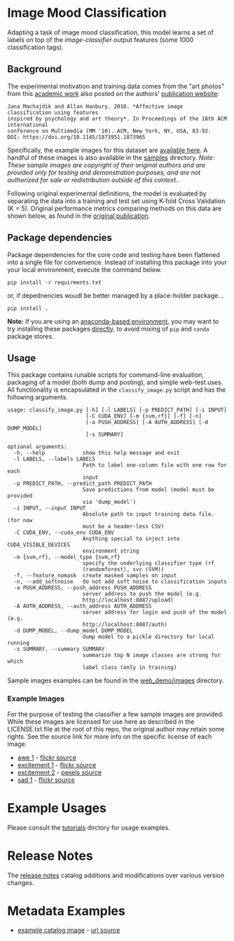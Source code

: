 <!---
.. ===============LICENSE_START=======================================================
.. Acumos CC-BY-4.0
.. ===================================================================================
.. Copyright (C) 2017-2018 AT&T Intellectual Property & Tech Mahindra. All rights reserved.
.. ===================================================================================
.. This Acumos documentation file is distributed by AT&T and Tech Mahindra
.. under the Creative Commons Attribution 4.0 International License (the "License");
.. you may not use this file except in compliance with the License.
.. You may obtain a copy of the License at
..
.. http://creativecommons.org/licenses/by/4.0
..
.. This file is distributed on an "AS IS" BASIS,
.. WITHOUT WARRANTIES OR CONDITIONS OF ANY KIND, either express or implied.
.. See the License for the specific language governing permissions and
.. limitations under the License.
.. ===============LICENSE_END=========================================================
-->

# Image Mood Classification
Adapting a task of image mood classification, this model learns a set of
labels on top of the *image-classifier* output features (some 1000 classification tags).


## Background
The experimental motivation and training data comes from
the "art photos" from this [academic work](https://dl.acm.org/citation.cfm?id=1873965)
also posted on the authors' [publication website](http://www.imageemotion.org/):

    Jana Machajdik and Allan Hanbury. 2010. *Affective image classification using features
    inspired by psychology and art theory*. In Proceedings of the 18th ACM international
    conference on Multimedia (MM '10). ACM, New York, NY, USA, 83-92.
    DOI: https://doi.org/10.1145/1873951.1873965

Specifically, the example images for this dataset are [available here](http://www.imageemotion.org/testImages_artphoto.zip).
A handful of these images is also available in the [samples](data/samples) directory.
*Note: These sample images are copyright of their original authors and are provided
only for testing and demonstration purposes, and are not authorized for sale or redistribution
outside of this context.*.

Following original experimental definitions, the model is evaluated by
separating the data into a training and test set using K-fold Cross Validation (K = 5).
Original performance metrics comparing methods on this data are shown
below, as found in the [original publication](https://dl.acm.org/citation.cfm?id=1873965).


## Package dependencies
Package dependencies for the core code and testing have been flattened into a
single file for convenience. Instead of installing this package into your
your local environment, execute the command below.

```
pip install -r requirments.txt
```
or, if depednencies woudl be better managed by a place-holder package...
```
pip install .
```

**Note:** If you are using an [anaconda-based environment](https://anaconda.org),
you may want to try
installing these packages [directly](https://docs.anaconda.com/anaconda-repository/user-guide/tasks/pkgs/download-install-pkg).
to avoid mixing of `pip` and `conda` package stores.


## Usage
This package contains runable scripts for command-line evaluation,
packaging of a model (both dump and posting), and simple web-test
uses.   All functionality is encapsulated in the `classify_image.py`
script and has the following arguments.

```
usage: classify_image.py [-h] [-l LABELS] [-p PREDICT_PATH] [-i INPUT]
                         [-C CUDA_ENV] [-m {svm,rf}] [-f] [-n]
                         [-a PUSH_ADDRESS] [-A AUTH_ADDRESS] [-d DUMP_MODEL]
                         [-s SUMMARY]

optional arguments:
  -h, --help            show this help message and exit
  -l LABELS, --labels LABELS
                        Path to label one-column file with one row for each
                        input
  -p PREDICT_PATH, --predict_path PREDICT_PATH
                        Save predictions from model (model must be provided
                        via 'dump_model')
  -i INPUT, --input INPUT
                        Absolute path to input training data file. (for now
                        must be a header-less CSV)
  -C CUDA_ENV, --cuda_env CUDA_ENV
                        Anything special to inject into CUDA_VISIBLE_DEVICES
                        environment string
  -m {svm,rf}, --model_type {svm,rf}
                        specify the underlying classifier type (rf
                        (randomforest), svc (SVM))
  -f, --feature_nomask  create masked samples on input
  -n, --add_softnoise   do not add soft noise to classification inputs
  -a PUSH_ADDRESS, --push_address PUSH_ADDRESS
                        server address to push the model (e.g.
                        http://localhost:8887/upload)
  -A AUTH_ADDRESS, --auth_address AUTH_ADDRESS
                        server address for login and push of the model (e.g.
                        http://localhost:8887/auth)
  -d DUMP_MODEL, --dump_model DUMP_MODEL
                        dump model to a pickle directory for local running
  -s SUMMARY, --summary SUMMARY
                        summarize top N image classes are strong for which
                        label class (only in training)
```


Sample images examples can be found in the [web_demo/images](web_demo/images) directory.

### Example Images
For the purpose of testing the classifier a few sample images are provided.
While these images are licensed for use here as described in the LICENSE.txt
file at the root of this repo, the original author may retain some rights. See
the source link for more info on the specific license of each image.

* [awe 1](web_demo/images/example_awe_1.jpg) - [flickr source](https://flic.kr/p/RLzkvA)
* [excitement 1](web_demo/images/example_excitement_1.jpg) - [flickr source](https://flic.kr/p/fN8y4d)
* [excitement 2](web_demo/images/example_excitement_2.jpg) - [pexels source](https://www.pexels.com/photo/red-green-hot-air-balloon-during-daytime-51377/)
* [sad 1](web_demo/images/example_sad_1.jpg) - [flickr source](https://flic.kr/p/8Kmqib)


# Example Usages
Please consult the [tutorials](tutorials) dirctory for usage examples.

# Release Notes
The [release notes](release-notes.md) catalog additions and modifications
over various version changes.

# Metadata Examples
* [example catalog image](catalog_image.png) - [url source](http://www.imageemotion.org/)

